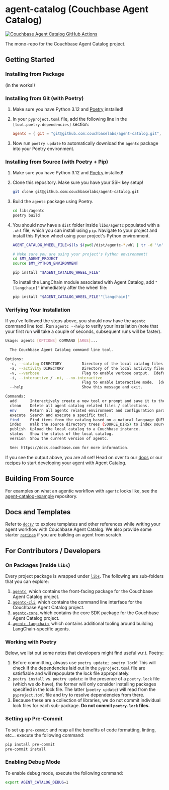 # agent-catalog (Couchbase Agent Catalog)
[![Couchbase Agent Catalog GitHub Actions](https://github.com/couchbaselabs/agent-catalog/actions/workflows/github-actions.yaml/badge.svg)](https://github.com/couchbaselabs/agent-catalog/actions/workflows/github-actions.yaml)

The mono-repo for the Couchbase Agent Catalog project.

## Getting Started

### Installing from Package

(in the works!)

### Installing from Git (with Poetry)

1. Make sure you have Python 3.12 and [Poetry](https://python-poetry.org/docs/#installation) installed!
2. In your `pyproject.toml` file, add the following line in the `[tool.poetry.dependencies]` section:

   ```toml
   agentc = { git = "git@github.com:couchbaselabs/agent-catalog.git", subdirectory = "libs/agentc", extras = ["langchain"] }
   ```

3. Now run `poetry update` to automatically download the `agentc` package into your Poetry environment.

### Installing from Source (with Poetry + Pip)

1. Make sure you have Python 3.12 and [Poetry](https://python-poetry.org/docs/#installation) installed!
2. Clone this repository. Make sure you have your SSH key setup!

   ```bash
   git clone git@github.com:couchbaselabs/agent-catalog.git
   ```

3. Build the `agentc` package using Poetry.

   ```bash
   cd libs/agentc
   poetry build
   ```

4. You should now have a `dist` folder inside `libs/agentc` populated with a `.whl` file, which you can install using
   `pip`. Navigate to your project and install this Python wheel using your project's Python environment.

   ```bash
   AGENT_CATALOG_WHEEL_FILE=$(ls $(pwd)/dist/agentc-*.whl | tr -d '\n')

   # Make sure you are using your project's Python environment!
   cd $MY_AGENT_PROJECT
   source $MY_PYTHON_ENVIRONMENT

   pip install "$AGENT_CATALOG_WHEEL_FILE"
   ```

   To install the LangChain module associated with Agent Catalog, add `"[langchain]"` immediately after the wheel file:

   ```bash
   pip install "$AGENT_CATALOG_WHEEL_FILE""[langchain]"
   ```

### Verifying Your Installation

If you've followed the steps above, you should now have the `agentc` command line tool.
Run `agentc --help` to verify your installation (note that your first run will take a couple of seconds, subsequent
runs will be faster).

```bash
Usage: agentc [OPTIONS] COMMAND [ARGS]...

  The Couchbase Agent Catalog command line tool.

Options:
  -c, --catalog DIRECTORY         Directory of the local catalog files.  [default: .agent-catalog]
  -a, --activity DIRECTORY        Directory of the local activity files (runtime data).  [default: .agent-activity]
  -v, --verbose                   Flag to enable verbose output.  [default: 0; 0<=x<=2]
  -i, --interactive / -ni, --no-interactive
                                  Flag to enable interactive mode.  [default: i]
  --help                          Show this message and exit.

Commands:
  add      Interactively create a new tool or prompt and save it to the filesystem (output).
  clean    Delete all agent catalog related files / collections.
  env      Return all agentc related environment and configuration parameters as a JSON object.
  execute  Search and execute a specific tool.
  find     Find items from the catalog based on a natural language QUERY string or by name.
  index    Walk the source directory trees (SOURCE_DIRS) to index source files into the local catalog.
  publish  Upload the local catalog to a Couchbase instance.
  status   Show the status of the local catalog.
  version  Show the current version of agentc.

  See: https://docs.couchbase.com for more information.
```

If you see the output above, you are all set! Head on over to our [docs](docs) or our [recipes](recipes) to start
developing your agent with Agent Catalog.

## Building From Source

For examples on what an agentic workflow with `agentc` looks like, see
the [agent-catalog-example](https://github.com/couchbaselabs/agent-catalog-example) repository.

## Docs and Templates

Refer to [`docs/`](docs) to explore templates and other references while writing your agent workflow with Couchbase
Agent Catalog. We also provide some starter [`recipes`](recipes) if you are building an agent from scratch.

## For Contributors / Developers

### On Packages (inside `libs`)

Every project package is wrapped under [`libs`](libs). The following are sub-folders that you can explore:

1. [`agentc`](libs/agentc), which contains the front-facing package for the Couchbase Agent Catalog project.
2. [`agentc-cli`](libs/agentc_cli), which contains the command line interface for the Couchbase Agent Catalog project.
3. [`agentc-core`](libs/agentc_core), which contains the core SDK package for the Couchbase Agent Catalog project.
4. [`agentc-langchain`](libs/agentc_langchain), which contains additional tooling around building LangChain-specific
   agents.

### Working with Poetry

Below, we list out some notes that developers might find useful w.r.t. Poetry:

1. Before committing, always use `poetry update; poetry lock`!
   This will check if the dependencies laid out in the `pyproject.toml` file are satisfiable and will repopulate the
   lock file appropriately.
2. `poetry install` vs. `poetry update`: in the presence of a `poetry.lock` file (which we do have), the former will
   only consider installing packages specified in the lock file.
   The latter (`poetry update`) will read from the `pyproject.toml` file and try to resolve dependencies from there.
3. Because these are a collection of libraries, we do not commit individual lock files for each sub-package. **Do not
   commit `poetry.lock` files.**

### Setting up Pre-Commit

To set up `pre-commit` and reap all the benefits of code formatting, linting, etc... execute the following command:

```bash
pip install pre-commit
pre-commit install
```

### Enabling Debug Mode

To enable debug mode, execute the following command:

```bash
export AGENT_CATALOG_DEBUG=1
```

